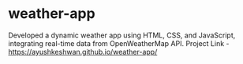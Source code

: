 # weather-app
Developed a dynamic weather app using HTML, CSS, and JavaScript, integrating real-time data from OpenWeatherMap API.
Project Link - https://ayushkeshwan.github.io/weather-app/
